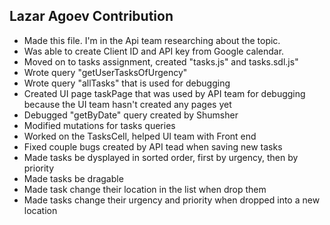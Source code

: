 
## Lazar Agoev Contribution
- Made this file. I'm in the Api team researching about the topic.
- Was able to create Client ID and API key from Google calendar. 
- Moved on to tasks assignment, created "tasks.js" and tasks.sdl.js"
- Wrote query "getUserTasksOfUrgency"
- Wrote query "allTasks" that is used for debugging
- Created UI page taskPage that was used by API team for debugging because the UI team hasn't created any pages yet
- Debugged "getByDate" query created by Shumsher
- Modified mutations for tasks queries
- Worked on the TasksCell, helped UI team with Front end
- Fixed couple bugs created by API tead when saving new tasks
- Made tasks be dysplayed in sorted order, first by urgency, then by priority
- Made tasks be dragable
- Made task change their location in the list when drop them
- Made tasks change their urgency and priority when dropped into a new location




